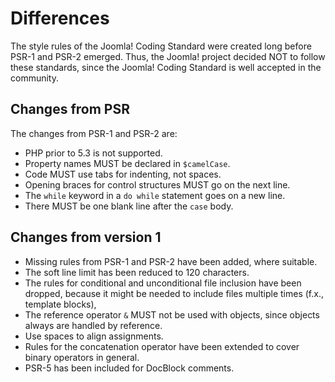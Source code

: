Differences
===========

The style rules of the Joomla! Coding Standard were created long before PSR-1
and PSR-2 emerged. Thus, the Joomla! project decided NOT to follow these standards,
since the Joomla! Coding Standard is well accepted in the community.

Changes from PSR
----------------

The changes from PSR-1 and PSR-2 are:

  - PHP prior to 5.3 is not supported.
  - Property names MUST be declared in `$camelCase`.
  - Code MUST use tabs for indenting, not spaces.
  - Opening braces for control structures MUST go on the next line.
  - The `while` keyword in a `do while` statement goes on a new line.
  - There MUST be one blank line after the `case` body.
  
Changes from version 1
----------------------

  - Missing rules from PSR-1 and PSR-2 have been added, where suitable.
  - The soft line limit has been reduced to 120 characters.
  - The rules for conditional and unconditional file inclusion have been dropped,
    because it might be needed to include files multiple times (f.x., template blocks),
  - The reference operator `&` MUST not be used with objects, since objects
    always are handled by reference.
  - Use spaces to align assignments.
  - Rules for the concatenation operator have been extended to cover binary operators
    in general.
  - PSR-5 has been included for DocBlock comments.
  
